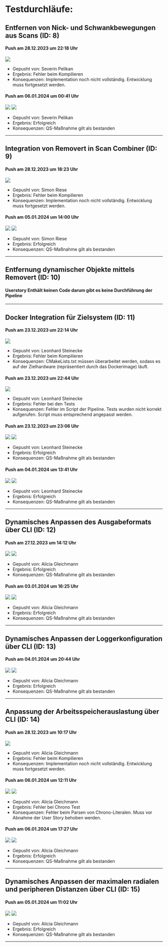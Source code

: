 # Testdurchläufe:

## Entfernen von Nick- und Schwankbewegungen aus Scans (ID: 8)
#### Push am 28.12.2023 um 22:18 Uhr
![](imu_p1.png)
- Gepusht von: Severin Pelikan
- Ergebnis: Fehler beim Kompilieren
- Konsequenzen: Implementation noch nicht vollständig. Entwicklung muss fortgesetzt werden.
#### Push am 06.01.2024 um 00:41 Uhr
![](imu_p2.png)
![](imu_t2.png)
- Gepusht von: Severin Pelikan
- Ergebnis: Erfolgreich
- Konsequenzen:  QS-Maßnahme gilt als bestanden



---

## Integration von Removert in Scan Combiner (ID: 9)
#### Push am 28.12.2023 um 18:23 Uhr
![](kitti_p1.png)
- Gepusht von: Simon Riese
- Ergebnis: Fehler beim Kompilieren
- Konsequenzen: Implementation noch nicht vollständig. Entwicklung muss fortgesetzt werden.
#### Push am 05.01.2024 um 14:00 Uhr
![](kitti_p2.png)
![](kitti_t2.png)
- Gepusht von: Simon Riese
- Ergebnis: Erfolgreich
- Konsequenzen:  QS-Maßnahme gilt als bestanden

---

## Entfernung dynamischer Objekte mittels Removert (ID: 10)
#### Userstory Enthält keinen Code darum gibt es keine Durchführung der Pipeline

---

## Docker Integration für Zielsystem  (ID: 11)

#### Push am 23.12.2023 um 22:14 Uhr
![](docker_integration_p1.png)
- Gepusht von: Leonhard Steinecke
- Ergebnis: Fehler beim Kompilieren
- Konsequenzen: CMakeLists.txt müssen überarbeitet werden, sodass es auf der Zielhardware (repräsentiert durch das Dockerimage) läuft.
#### Push am 23.12.2023 um 22:44 Uhr
![](docker_integration_p2.png)
- Gepusht von: Leonhard Steinecke
- Ergebnis: Fehler bei den Tests
- Konsequenzen: Fehler im Script der Pipeline. Tests wurden nicht korrekt aufgerufen. Script muss entsprechend angepasst werden. 
#### Push am 23.12.2023 um 23:06 Uhr
![](docker_integration_p3.png)
![](docker_integration_t3.png)
- Gepusht von: Leonhard Steinecke
- Ergebnis: Erfolgreich
- Konsequenzen: QS-Maßnahme gilt als bestanden
#### Push am 04.01.2024 um 13:41 Uhr
![](docker_integration_p4.png)
![](docker_integration_t4.png)
- Gepusht von: Leonhard Steinecke
- Ergebnis: Erfolgreich
- Konsequenzen: QS-Maßnahme gilt als bestanden

---

## Dynamisches Anpassen des Ausgabeformats über CLI  (ID: 12)
#### Push am 27.12.2023 um 14:12 Uhr
![](cli_output_p1.png)
![](cli_output_t1.png)
- Gepusht von: Alicia Gleichmann
- Ergebnis: Erfolgreich
- Konsequenzen: QS-Maßnahme gilt als bestanden
#### Push am 03.01.2024 um 16:25 Uhr
![](cli_output_p2.png)
![](cli_output_t2.png)
- Gepusht von: Alicia Gleichmann
- Ergebnis: Erfolgreich
- Konsequenzen: QS-Maßnahme gilt als bestanden

---

## Dynamisches Anpassen der Loggerkonfiguration über CLI  (ID: 13)
#### Push am 04.01.2024 um 20:44 Uhr
![](cli_log_p1.png)
![](cli_log_t1.png)
- Gepusht von: Alicia Gleichmann
- Ergebnis: Erfolgreich
- Konsequenzen: QS-Maßnahme gilt als bestanden


---

## Anpassung der Arbeitsspeicherauslastung über CLI (ID: 14)
#### Push am 28.12.2023 um 10:17 Uhr
![](cli_memory_utilization_p1.png)
- Gepusht von: Alicia Gleichmann
- Ergebnis: Fehler beim Kompilieren
- Konsequenzen: Implementation noch nicht vollständig. Entwicklung muss fortgesetzt werden.
#### Push am 06.01.2024 um 12:11 Uhr
![](cli_memory_utilization_p2.png)
![](cli_memory_utilization_t2.png)
- Gepusht von: Alicia Gleichmann
- Ergebnis: Fehler bei Chrono Test
- Konsequenzen: Fehler beim Parsen von Chrono-Literalen. Muss vor Abnahme der User Story behoben werden.
#### Push am 06.01.2024 um 17:27 Uhr
![](cli_memory_utilization_p3.png)
![](cli_memory_utilization_t3.png)
- Gepusht von: Alicia Gleichmann
- Ergebnis: Erfolgreich
- Konsequenzen: QS-Maßnahme gilt als bestanden


---

## Dynamisches Anpassen der maximalen radialen und peripheren Distanzen über CLI (ID: 15)
#### Push am 05.01.2024 um 11:02 Uhr
![](cli_filter_p1.png)
![](cli_filter_t1.png)
- Gepusht von: Alicia Gleichmann
- Ergebnis: Erfolgreich
- Konsequenzen: QS-Maßnahme gilt als bestanden

---

